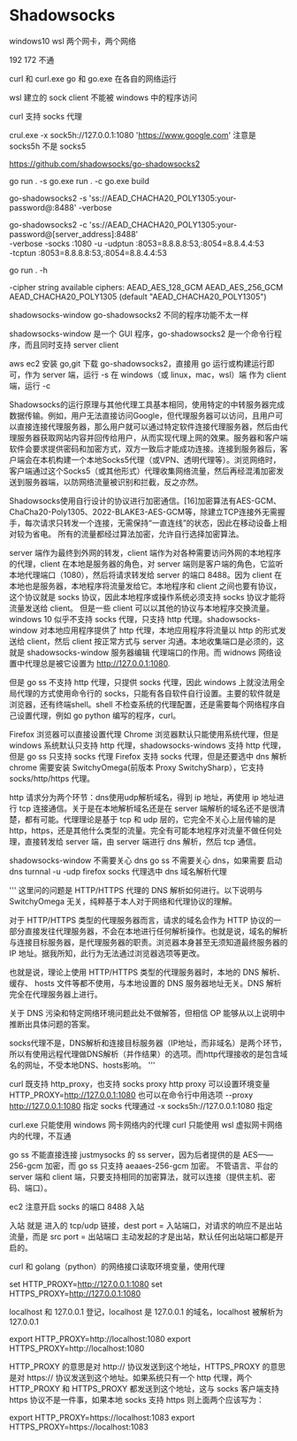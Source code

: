# Shadowsocks

windows10 wsl 两个网卡，两个网络

192 172 不通

curl 和 curl.exe go 和 go.exe 在各自的网络运行

wsl 建立的 sock client 不能被 windows 中的程序访问

curl 支持 socks 代理

crul.exe -x sock5h://127.0.0.1:1080 'https://www.google.com'
注意是 socks5h 不是 socks5

https://github.com/shadowsocks/go-shadowsocks2

go run . -s
go.exe run . -c
go.exe build

go-shadowsocks2 -s 'ss://AEAD_CHACHA20_POLY1305:your-password@:8488' -verbose

go-shadowsocks2 -c 'ss://AEAD_CHACHA20_POLY1305:your-password@[server_address]:8488' \
    -verbose -socks :1080 -u -udptun :8053=8.8.8.8:53,:8054=8.8.4.4:53 \
    -tcptun :8053=8.8.8.8:53,:8054=8.8.4.4:53

go run . -h

-cipher string
        available ciphers: AEAD_AES_128_GCM AEAD_AES_256_GCM AEAD_CHACHA20_POLY1305 (default "AEAD_CHACHA20_POLY1305")

shadowsocks-window go-shadowsocks2 不同的程序功能不太一样

shadowsocks-window 是一个 GUI 程序，go-shadowsocks2 是一个命令行程序，而且同时支持 server client

aws ec2 安装 go,git 下载 go-shadowsocks2，直接用 go 运行或构建运行即可，作为 server 端，运行 -s
在 windows（或 linux，mac，wsl）端 作为 client 端，运行 -c

Shadowsocks的运行原理与其他代理工具基本相同，使用特定的中转服务器完成数据传输。例如，用户无法直接访问Google，但代理服务器可以访问，且用户可以直接连接代理服务器，那么用户就可以通过特定软件连接代理服务器，然后由代理服务器获取网站内容并回传给用户，从而实现代理上网的效果。服务器和客户端软件会要求提供密码和加密方式，双方一致后才能成功连接。连接到服务器后，客户端会在本机构建一个本地Socks5代理（或VPN、透明代理等）。浏览网络时，客户端通过这个Socks5（或其他形式）代理收集网络流量，然后再经混淆加密发送到服务器端，以防网络流量被识别和拦截，反之亦然。

Shadowsocks使用自行设计的协议进行加密通信。[16]加密算法有AES-GCM、ChaCha20-Poly1305、2022-BLAKE3-AES-GCM等，除建立TCP连接外无需握手，每次请求只转发一个连接，无需保持“一直连线”的状态，因此在移动设备上相对较为省电。
所有的流量都经过算法加密，允许自行选择加密算法。

server 端作为最终到外网的转发，client 端作为对各种需要访问外网的本地程序的代理，client 在本地是服务器的角色，对 server 端则是客户端的角色，它监听本地代理端口（1080），然后将请求转发给 server 的端口 8488。因为 client 在本地也是服务器，本地程序将流量发给它。本地程序和 client 之间也要有协议，这个协议就是 socks 协议，因此本地程序或操作系统必须支持 socks 协议才能将流量发送给 client。
但是一些 client 可以以其他的协议与本地程序交换流量。windows 10 似乎不支持 socks 代理，只支持 http 代理。shadowsocks-window 对本地应用程序提供了 http 代理，本地应用程序将流量以 http 的形式发送给 client，然后 client 按正常方式与 server 沟通。本地收集端口是必须的，这就是 shadowsocks-window 服务器编辑 代理端口的作用。而 widnows 网络设置中代理总是被它设置为 http://127.0.0.1:1080.

但是 go ss 不支持 http 代理，只提供 socks 代理，因此 windows 上就没法用全局代理的方式使用命令行的 socks，只能有各自软件自行设置。主要的软件就是浏览器，还有终端shell。shell 不检查系统的代理配置，还是需要每个网络程序自己设置代理，例如 go python 编写的程序，curl。

Firefox 浏览器可以直接设置代理
Chrome 浏览器默认只能使用系统代理，但是 windows 系统默认只支持 http 代理，shadowsocks-windows 支持 http 代理，但是 go ss 只支持 socks 代理
Firefox 支持 socks 代理，但是还要选中 dns 解析
chrome 需要安装 SwitchyOmega(前版本 Proxy SwitchySharp），它支持 socks/http/https 代理。

http 请求分为两个环节：dns使用udp解析域名，得到 ip 地址，再使用 ip 地址进行 tcp 连接通信。关于是在本地解析域名还是在 server 端解析的域名还不是很清楚，都有可能。代理理论是基于 tcp 和 udp 层的，它完全不关心上层传输的是 http，https，还是其他什么类型的流量。完全有可能本地程序对流量不做任何处理，直接转发给 server 端，由 server 端进行 dns 解析，然后 tcp 通信。

shadowsocks-window 不需要关心 dns
go ss 不需要关心 dns，如果需要 启动 dns turnnal -u -udp 
firefox socks 代理选中 dns 域名解析代理

'''
这里问的问题是 HTTP/HTTPS 代理的 DNS 解析如何进行。以下说明与 SwitchyOmega 无关，纯粹基于本人对于网络和代理协议的理解。

对于 HTTP/HTTPS 类型的代理服务器而言，请求的域名会作为 HTTP 协议的一部分直接发往代理服务器，不会在本地进行任何解析操作。也就是说，域名的解析与连接目标服务器，是代理服务器的职责。浏览器本身甚至无须知道最终服务器的 IP 地址。据我所知，此行为无法通过浏览器选项等更改。

也就是说，理论上使用 HTTP/HTTPS 类型的代理服务器时，本地的 DNS 解析、缓存、 hosts 文件等都不使用，与本地设置的 DNS 服务器地址无关。DNS 解析完全在代理服务器上进行。

关于 DNS 污染和特定网络环境问题此处不做解答，但相信 OP 能够从以上说明中推断出具体问题的答案。

socks代理不是，DNS解析和连接目标服务器（IP地址，而非域名）是两个环节，所以有使用远程代理做DNS解析（并作结果）的选项。而http代理接收的是包含域名的网址，不受本地DNS、hosts影响。
'''

curl 既支持 http_proxy，也支持 socks proxy
http proxy 可以设置环境变量 HTTP_PROXY=http://127.0.0.1:1080
也可以在命令行中用选项 --proxy http://127.0.0.1:1080 指定
socks 代理通过 -x socks5h://127.0.0.1:1080 指定

curl.exe 只能使用 windows 网卡网络内的代理
curl 只能使用 wsl 虚拟网卡网络内的代理，不互通

go ss 不能直接连接 justmysocks 的 ss server，因为后者提供的是 AES——256-gcm 加密，而 go ss 只支持 aeaaes-256-gcm 加密。
不管语言、平台的 server 端和 client 端，只要支持相同的加密算法，就可以连接（提供主机、密码、端口）。

ec2 注意开启 socks 的端口 8488 入站

入站 就是 进入的 tcp/udp 链接，dest port = 入站端口，对请求的响应不是出站流量，而是 src port = 出站端口 主动发起的才是出站，默认任何出站端口都是开启的。

curl 和 golang（python）的网络接口读取环境变量，使用代理

set HTTP_PROXY=http://127.0.0.1:1080
set HTTPS_PROXY=http://127.0.0.1:1080

localhost 和 127.0.0.1 登记，localhost 是 127.0.0.1 的域名，localhost 被解析为 127.0.0.1

export HTTP_PROXY=http://localhost:1080
export HTTPS_PROXY=http://localhost:1080

HTTP_PROXY 的意思是对 http:// 协议发送到这个地址，HTTPS_PROXY 的意思是对 https:// 协议发送到这个地址。如果系统只有一个 http 代理，两个 HTTP_PROXY 和 HTTPS_PROXY 都发送到这个地址，这与 socks 客户端支持 https 协议不是一件事，如果本地 socks 支持 https 则上面两个应该写为：

export HTTP_PROXY=https://localhost:1083
export HTTPS_PROXY=https://localhost:1083
